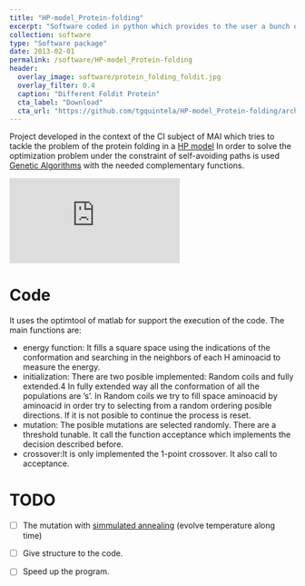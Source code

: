 ```yaml
---
title: "HP-model_Protein-folding"
excerpt: "Software coded in python which provides to the user a bunch of measures related to cooperative game theory."
collection: software
type: "Software package"
date: 2013-02-01
permalink: /software/HP-model_Protein-folding
header:
  overlay_image: software/protein_folding_foldit.jpg
  overlay_filter: 0.4
  caption: "Different Foldit Protein"
  cta_label: "Download"
  cta_url: "https://github.com/tgquintela/HP-model_Protein-folding/archive/master.zip"
---
```


Project developed in the context of the CI subject of MAI which tries to tackle the problem of the protein folding in a [HP model](https://en.wikipedia.org/wiki/Hydrophobic-polar_protein_folding_model)
In order to solve the optimization problem under the constraint of self-avoiding paths is used [Genetic Algorithms](https://en.wikipedia.org/wiki/Genetic_algorithm) with the needed complementary functions.

![More information](https://github.com/tgquintela/HP-model_Protein-folding/blob/master/protein_folding.pdf)

Code
====

It uses the optimtool of matlab for support the execution of the code. The main functions are:
* energy function: It fills a square space using the indications of the conformation and searching
in the neighbors of each H aminoacid to measure the energy.
* initialization: There are two posible implemented: Random coils and fully extended.4 In fully
extended way all the conformation of all the populations are ’s’. In Random coils we try to fill
space aminoacid by aminoacid in order try to selecting from a random ordering posible directions.
If it is not posible to continue the process is reset.
* mutation: The posible mutations are selected randomly. There are a threshold tunable. It call the
function acceptance which implements the decision described before.
* crossover:It is only implemented the 1-point crossover. It also call to acceptance.

TODO
====
* [ ] The mutation with [simmulated annealing](https://en.wikipedia.org/wiki/Simulated_annealing) (evolve temperature along time)
* [ ] Give structure to the code.
* [ ] Speed up the program.

